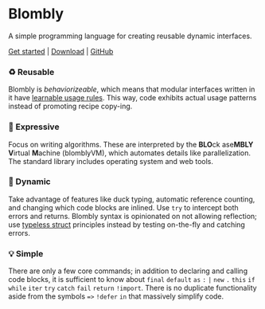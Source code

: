 # Blombly

A simple programming language for creating reusable dynamic interfaces.

[Get started](setup.md) | [Download](https://github.com/maniospas/Blombly/releases/latest) | [GitHub](https://github.com/maniospas/Blombly)


### ♻️ Reusable

Blombly is _behaviorizeable_, which means that modular interfaces written in it have [learnable usage rules](https://www.sciencedirect.com/science/article/pii/S2352220821000778). This way, code exhibits actual usage patterns instead of promoting recipe copy-ing.

### 🚀 Expressive

Focus on writing algorithms. These are interpreted by the **BLO**ck ase**MBLY** **V**irtual **M**achine (blomblyVM), which automates details like parallelization. The standard library includes operating system and web tools.

### 🦆 Dynamic

Take advantage of features like duck typing, automatic reference counting, and changing which code blocks are inlined. Use `try` to intercept both errors and returns. Blombly syntax is opinionated on not allowing reflection; use [typeless struct](material/typeless.md) principles instead by testing on-the-fly and catching errors.

### 💡 Simple

There are only a few core commands; in addition to declaring and calling code blocks, it is sufficient to know about
`final` `default` `as` `:` `|` `new` `.` `this` `if` `while` `iter` `try` `catch` `fail` `return` `!import`. There is no duplicate functionality aside from the symbols `=>` `!defer` `in` that massively simplify code.
